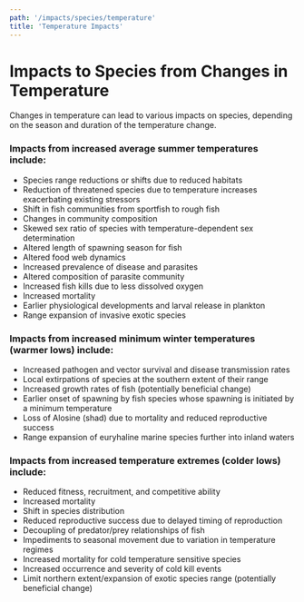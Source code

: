```yaml
---
path: '/impacts/species/temperature'
title: 'Temperature Impacts'
---
```


# Impacts to Species from Changes in Temperature

Changes in temperature can lead to various impacts on species, depending on the season and duration of the temperature change.

### Impacts from increased average summer temperatures include:

- Species range reductions or shifts due to reduced habitats
- Reduction of threatened species due to temperature increases exacerbating existing stressors
- Shift in fish communities from sportfish to rough fish
- Changes in community composition
- Skewed sex ratio of species with temperature-dependent sex determination
- Altered length of spawning season for fish
- Altered food web dynamics
- Increased prevalence of disease and parasites
- Altered composition of parasite community
- Increased fish kills due to less dissolved oxygen
- Increased mortality
- Earlier physiological developments and larval release in plankton
- Range expansion of invasive exotic species

### Impacts from increased minimum winter temperatures (warmer lows) include:

- Increased pathogen and vector survival and disease transmission rates
- Local extirpations of species at the southern extent of their range
- Increased growth rates of fish (potentially beneficial change)
- Earlier onset of spawning by fish species whose spawning is initiated by a minimum temperature
- Loss of Alosine (shad) due to mortality and reduced reproductive success
- Range expansion of euryhaline marine species further into inland waters

### Impacts from increased temperature extremes (colder lows) include:

- Reduced fitness, recruitment, and competitive ability
- Increased mortality
- Shift in species distribution
- Reduced reproductive success due to delayed timing of reproduction
- Decoupling of predator/prey relationships of fish
- Impediments to seasonal movement due to variation in temperature regimes
- Increased mortality for cold temperature sensitive species
- Increased occurrence and severity of cold kill events
- Limit northern extent/expansion of exotic species range (potentially beneficial change)
